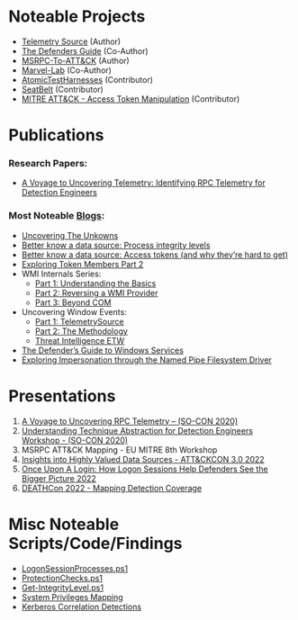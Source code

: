# Noteable Projects
* [Telemetry Source](https://github.com/jsecurity101/TelemetrySource) (Author)
* [The Defenders Guide](https://github.com/Defenders-Guide/TheDefendersGuide) (Co-Author)
* [MSRPC-To-ATT&CK](https://github.com/jsecurity101/MSRPC-to-ATTACK) (Author)
* [Marvel-Lab](https://github.com/jsecurity101/Marvel-Lab) (Co-Author)
* [AtomicTestHarnesses](https://github.com/redcanaryco/AtomicTestHarnesses) (Contributor)
* [SeatBelt](https://github.com/GhostPack/Seatbelt) (Contributor)
* [MITRE ATT&CK - Access Token Manipulation](https://attack.mitre.org/techniques/T1134/001/) (Contributor)

# Publications
### Research Papers:
* [A Voyage to Uncovering Telemetry: Identifying RPC Telemetry for Detection Engineers](https://specterops.io/wp-content/uploads/sites/3/2022/06/RPC_for_Detection_Engineers.pdf)

### Most Noteable [Blogs](https://medium.com/@jsecurity101):
* [Uncovering The Unkowns](https://jsecurity101.medium.com/uncovering-the-unknowns-a47c93bb6971)
* [Better know a data source: Process integrity levels](https://jsecurity101.medium.com/better-know-a-data-source-process-integrity-levels-8338f3b74990)
* [Better know a data source: Access tokens (and why they’re hard to get)](https://jsecurity101.medium.com/better-know-a-data-source-access-tokens-and-why-theyre-hard-to-get-7bc951eae0b9)
* [Exploring Token Members Part 2](https://jsecurity101.medium.com/exploring-token-members-part-2-2a09d13cbb3)
* WMI Internals Series: 
    * [Part 1: Understanding the Basics](https://jsecurity101.medium.com/wmi-internals-part-1-41bb97e7f5eb)
    * [Part 2: Reversing a WMI Provider](https://jsecurity101.medium.com/wmi-internals-part-2-522f3e97709a)
    * [Part 3: Beyond COM](https://jsecurity101.medium.com/wmi-internals-part-3-38e5dad016be)
* Uncovering Window Events: 
   * [Part 1: TelemetrySource](https://posts.specterops.io/uncovering-window-security-events-ab72e1ec745c)
   * [Part 2: The Methodology](https://jsecurity101.medium.com/uncovering-window-security-events-8c11a9dcdf34)
   * [Threat Intelligence ETW](https://medium.com/specter-ops-posts/uncovering-windows-events-b4b9db7eac54)
* [The Defender’s Guide to Windows Services](https://medium.com/specter-ops-posts/the-defenders-guide-to-windows-services-67c1711ecba7)
* [Exploring Impersonation through the Named Pipe Filesystem Driver](https://medium.com/specter-ops-posts/exploring-impersonation-through-the-named-pipe-filesystem-driver-15f324dfbaf2)

# Presentations
1. [A Voyage to Uncovering RPC Telemetry – (SO-CON 2020)](https://www.youtube.com/watch?v=TEHQwgd7i7Y)
2. [Understanding Technique Abstraction for Detection Engineers Workshop - (SO-CON 2020)](https://www.youtube.com/watch?v=Xxj-jvNQWHU&t=45s)
3. MSRPC ATT&CK Mapping - EU MITRE 8th Workshop
4. [Insights into Highly Valued Data Sources - ATT&CKCON 3.0 2022](https://www.youtube.com/watch?v=ba2e9pWxboU&t=864s)
5. [Once Upon A Login: How Logon Sessions Help Defenders See the Bigger Picture 2022](https://youtu.be/dFw5eoWSXWg?t=10552)
5. [DEATHCon 2022 - Mapping Detection Coverage](https://youtu.be/tNfWSE4M4qg)

# Misc Noteable Scripts/Code/Findings
* [LogonSessionProcesses.ps1](https://gist.github.com/jsecurity101/12e75415b35a5d220d13674e9ed43373)
* [ProtectionChecks.ps1](https://gist.github.com/jsecurity101/6b9e87f5a428f31d41ffc8c1ee05a999)
* [Get-IntegrityLevel.ps1](https://gist.github.com/jsecurity101/5ef14a0b537af36ce448b28c707c6976)
* [System Privileges Mapping](https://gist.github.com/jsecurity101/0615700b5d53e599b483f13220634622)
* [Kerberos Correlation Detections](https://gist.github.com/jsecurity101/4f82d1ec608671bdf722a43b9291a8ba)
